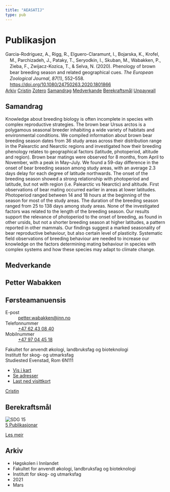 ```yaml
---
title: "AEASATIJ"
type: pub
---
```

<h1>Publikasjon</h1>
<article id="csl-bib-container-AEASATIJ" class="csl-bib-container">
  <div class="csl-bib-body" style="line-height: 1.35; padding-left: 1em; text-indent:-1em;">
  <div class="csl-entry">Garcia-Rodriguez, A., Rigg, R., Elguero-Claramunt, I., Bojarska, K., Krofel, M., Parchizadeh, J., Pataky, T., Seryodkin, I., Skuban, M., Wabakken, P., Zieba, F., Zwijacz-Kozica, T., &amp; Selva, N. (2020). Phenology of brown bear breeding season and related geographical cues. <i>The European Zoological Journal</i>, <i>87</i>(1), 552&#x2013;558. <a href="https://doi.org/10.1080/24750263.2020.1801866">https://doi.org/10.1080/24750263.2020.1801866</a></div>
</div>
  <div class="csl-bib-buttons">
    <a href="#taxonomy-article-AEASATIJ" class="csl-bib-button">Arkiv</a>
    <a href="https://app.cristin.no/results/show.jsf?id=1900140" alt="Cristin URL" class="csl-bib-button">Cristin</a>
    <a href="http://zotero.org/groups/5402882/items/AEASATIJ" alt="Zotero URL" class="csl-bib-button">Zotero</a>
    <a href="#abstract-article-AEASATIJ" class="csl-bib-button">Samandrag</a>
    <a href="#contributors-article-AEASATIJ" class="csl-bib-button">Medverkande</a>
    <a href="#sdg-article-AEASATIJ" class="csl-bib-button">Berekraftsmål</a>
    <a href="https://www.tandfonline.com/doi/pdf/10.1080/24750263.2020.1801866?needAccess=true" class="csl-bib-button">Unpaywall</a>
  </div>
  <div id="csl-bib-meta-container-AEASATIJ"></div>
</article>
<div id="csl-bib-meta-AEASATIJ" class="csl-bib-meta">
  <article id="abstract-article-AEASATIJ" class="abstract-article">
    <h1>Samandrag</h1>
    Knowledge about breeding biology is often incomplete in species with complex reproductive strategies. The brown bear Ursus arctos is a polygamous seasonal breeder inhabiting a wide variety of habitats and environmental conditions. We compiled information about brown bear breeding season dates from 36 study areas across their distribution range in the Palearctic and Nearctic regions and investigated how their breeding phenology relates to geographical factors (latitude, photoperiod, altitude and region). Brown bear matings were observed for 8 months, from April to November, with a peak in May–July. We found a 59-day difference in the onset of bear breeding season among study areas, with an average 2.3 days delay for each degree of latitude northwards. The onset of the breeding season showed a strong relationship with photoperiod and latitude, but not with region (i.e. Palearctic vs Nearctic) and altitude. First observations of bear mating occurred earlier in areas at lower latitudes. Photoperiod ranged between 14 and 18 hours at the beginning of the season for most of the study areas. The duration of the breeding season ranged from 25 to 138 days among study areas. None of the investigated factors was related to the length of the breeding season. Our results support the relevance of photoperiod to the onset of breeding, as found in other ursids, but not a shorter breeding season at higher latitudes, a pattern reported in other mammals. Our findings suggest a marked seasonality of bear reproductive behaviour, but also certain level of plasticity. Systematic field observations of breeding behaviour are needed to increase our knowledge on the factors determining mating behaviour in species with complex systems and how these species may adapt to climate change.
  </article>
  <article id="contributors-article-AEASATIJ" class="contributors-article">
    <h1>Medverkande</h1>
    <div class="personas"> <div class="vrtx-hinn-person-card"> <div class="photo"> <i class="lar la-user-circle missing-person"></i> </div> <div class="info"> <hgroup><h1>Petter Wabakken</h1> <h2>Førsteamanuensis</h2> </hgroup><dl> <dt>E-post</dt> <dd> <a href="mailto:petter.wabakken@inn.no">petter.wabakken@inn.no</a> </dd> <dt>Telefonnummer</dt> <dd><a href="tel:+4762430840"> +47 62 43 08 40 </a></dd> <dt>Mobilnummer</dt> <dd><a href="tel:+4797044518"> +47 97 04 45 18 </a></dd> </dl> <p> Fakultet for anvendt økologi, landbruksfag og bioteknologi<br> Institutt for skog- og utmarksfag<br> Studiested Evenstad, Rom 6N111 </p> <ul class="vrtx-hinn-links"> <li><a href="https://www.google.com/maps?q=61.42516,11.07813">Vis i kart</a></li> <li><a href="https://www.inn.no/finn-en-ansatt/petter-wabakken.html#vrtx-hinn-addresses">Se adresser</a></li> <li><a href="https://www.inn.no/finn-en-ansatt/petter-wabakken.html?vrtx=vcf">Last ned visittkort</a></li> </ul> </div> </div> <a href="https://app.cristin.no/persons/show.jsf?id=328337" alt="Cristin URL" class="personas-cristin">Cristin</a> </div>
  </article>
  <article id="sdg-article-AEASATIJ" class="sdg-article">
    <h1>Berekraftsmål</h1>
    <div class="sdg-container"><div id="sdg15" class="sdg"> <img src="{{< params subfolder >}}images/sdg/sdg15_no.png" class="image" alt="SDG 15"> <div class="sdg-overlay"> <a href="{{< params subfolder >}}no/archive/?sdg=15#archive" class="sdg-publication-count"><span>5</span> Publikasjonar</a> <p><a href="NA" class="sdg-read-more">Les meir</a></p> </div> </div></div>
  </article>
  <article id="taxonomy-article-AEASATIJ" class="taxonomy-article">
    <h1>Arkiv</h1>
    <ul>
      <li>Høgskolen i Innlandet</li>
      <li>Fakultet for anvendt økologi, landbruksfag og bioteknologi</li>
      <li>Institutt for skog- og utmarksfag</li>
      <li>2021</li>
      <li>Mars</li>
    </ul>
  </article>
</div>
